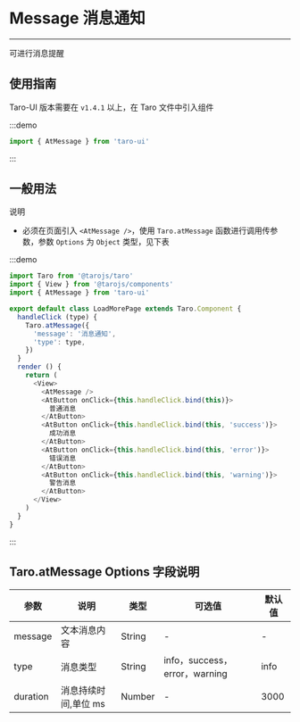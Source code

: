 # Message 消息通知

---
可进行消息提醒

## 使用指南

Taro-UI 版本需要在 `v1.4.1` 以上，在 Taro 文件中引入组件

:::demo

```js
import { AtMessage } from 'taro-ui'
```

:::

## 一般用法

说明

* 必须在页面引入 `<AtMessage />`，使用 `Taro.atMessage` 函数进行调用传参数，参数 `Options` 为 `Object` 类型，见下表

:::demo

```js
import Taro from '@tarojs/taro'
import { View } from '@tarojs/components'
import { AtMessage } from 'taro-ui'

export default class LoadMorePage extends Taro.Component {
  handleClick (type) {
    Taro.atMessage({
      'message': '消息通知',
      'type': type,
    })
  }
  render () {
    return (
      <View>
        <AtMessage />
        <AtButton onClick={this.handleClick.bind(this)}>
          普通消息
        </AtButton>
        <AtButton onClick={this.handleClick.bind(this, 'success')}>
          成功消息
        </AtButton>
        <AtButton onClick={this.handleClick.bind(this, 'error')}>
          错误消息
        </AtButton>
        <AtButton onClick={this.handleClick.bind(this, 'warning')}>
          警告消息
        </AtButton>
      </View>
    )
  }
}
```

:::

## Taro.atMessage Options 字段说明

| 参数       | 说明                                   | 类型    | 可选值                                                              | 默认值   |
| ---------- | -------------------------------------- | ------- | ------------------------------------------------------------------- | -------- |
| message | 文本消息内容 | String  | - | - |
| type | 消息类型 | String  | info，success，error，warning | info |
| duration | 消息持续时间,单位 ms  | Number  | - | 3000 |
